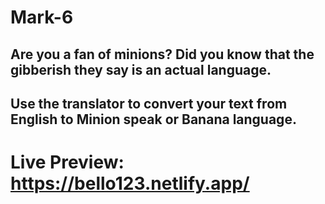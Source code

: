 # Mark-6
## Are you a fan of minions? Did you know that the gibberish they say is an actual language. 
## Use the translator to convert your text from English to Minion speak or Banana language.
# Live Preview: https://bello123.netlify.app/
